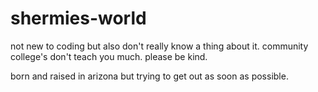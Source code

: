 # shermies-world
not new to coding but also don't really know a thing about it. community college's don't teach you much. please be kind.

born and raised in arizona but trying to get out as soon as possible.
